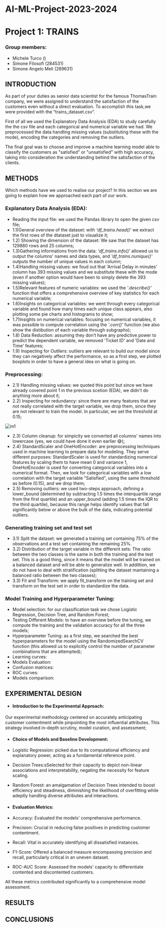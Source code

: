 # AI-ML-Project-2023-2024

# Project 1: TRAINS

### Group members:
- Michele Turco ()
- Simone Filosofi (284531)
- Simone Angelo Meli (289631)

## INTRODUCTION

As part of your duties as senior data scientist for the famous ThomasTrain company, we were assigned to understand the satisfaction of the customers even without a direct evaluation. To accomplish this task,we were provided  with the “trains_dataset.csv”.

First of all we used the Explanatory Data Analysis (EDA) to study carefully the the csv file and each categorical and numerical variable we had. We preprocessed the data handling missing values (substituting these with the mode), encoding the categories and removing the outilers. 

The final goal was to choose and improve a machine learning model able to classify the customers as "satisfied" or "unsatisfied" with high accuracy, taking into consideration the understanding behind the satisfaction of the clients.

## METHODS

Which methods have we used to realise our project?
In this section we are going to explain how we approached each part of our work.

### Explanatory Data Analysis (EDA):

- Reading the input file: we used the Pandas library to open the given csv file;
- 1.1)General overview of the dataset: with *'df_trains.head()'* we extract the first rows of the dtataset just to visualize it;
- 1.2) Showing the dimension of the dataset: We saw that the dataset has 129880 rows and 25 columns;
- 1.3)Gathering informations from the data: *'df_trains.info()'* allowed us to output the columns' names and data types, and *'df_trains.nunique()'* outputs the number of unique values in each column;
- 1.4)Handling missing values: we foud out that 'Arrival Delay in minutes' column has 393 missing values and we substitute these with the mode (even if another option would have been to simply delete the 393 missing values);
- 1.5)Relevant features of numeric variables: we used the *'.describe()'* function that offers a comprehensive overview of key statistics for each numerical variable;
- 1.6)Insights on categorical variables: we went through every categorical variable and found how many times each unique class appears, also plotting some pie charts and histograms to show;
- 1.7)Insights on numerical variables: focusing on numerical variables, it was possible to compute correlation using the *'.corr()'* function (we also show the distibution of each variable through subgraphs);
- 1.8) Data Reduction: assuming they don’t have any predictive power to predict the dependent variable, we removed 'Ticket ID' and 'Date and Time' features;
- 1.9) Inspecting for Outliers: outliers are relevant to build our model since they can negatively affect the performance, so as a first step, we  plotted boxplots in order to have a general idea on what is going on.

### Preprocessing:

- 2.1) Handling missing values: we quoted this point but since we have already covered point 1 in the previous scetion (EDA), we didn't do anything more about it;
- 2.2) Inspecting for redundancy: since there are many features that are not really correlated with the target variable, we drop them, since they are not relevant to train the model. In particular, we set the threshold at 0.15;
<img width="829" alt="m1" src="![Alt text](image.png)">

- 2.3) Column cleanup: for simpicity we converted all columns' names into lowercase (yes, we could have done it even earlier 😅);
- 2.4) StandardScaler and OneHotEncoder:  are preprocessing techniques used in machine learning to prepare data for modeling. They serve different purposes: StandardScaler is used for standardizing numerical features by scaling them to have mean 0 and variance 1, OneHotEncoder is used for converting categorical variables into a numerical format. Then, we look for categorical variables with a low correlation with the target variable "Satisfied", using the same threshold as before (0.15), and we drop them;
- 2.5) Removing outliers: we used two-steps approach, defining a lower_bound (determined by subtracting 1.5 times the interquartile range from the first quartile) and an upper_bound (adding 1.5 times the IQR to the third quartile), because this range helps identify values that fall significantly below or above the bulk of the data, indicating potential outliers.

### Generating training set and test set

- 3.1) Split the dataset: we generated a training set containing 75% of the observations and a test set containing the remaining 25%.
- 3.2) Distribution of the target variable in the different sets: The ratio between the two classes is the same in both the training and the test set. This is a good thing, since it means that the model will be trained on a balanced dataset and will be able to generalize well. In addittion, we do not have to deal with stratification (splitting the dataset mantaining a balanced ratio between the two classes);
- 3.3) Fit and Transform: we apply fit_transform on the training set and transform on the test set in order to standardize the data. 

### Model Training and Hyperparameter Tuning:

- Model selection: for our classification task we chose Logistic Regression, Decision Tree, and Random Forest;
- Testing Different Models: to have an overview before the tuning, we compute the training and the validation accuracy for all the three models;
- Hyperparameter Tuning: as a first step, we searched the best hyperparameters for the model using the RandomizedSearchCV function (this allowed us to explicitly control the number of parameter combinations that are attempted);
- Learning curves:
- Models Evaluation:
- Confusion matrices:
- ROC curves:
- Models comparison:




## EXPERIMENTAL DESIGN

- #### Introduction to the Experimental Approach: 

Our experimental methodology centered on accurately anticipating customer contentment while pinpointing the most influential attributes. This strategy involved in-depth scrutiny, model curation, and assessment;

- #### Choice of Models and Baseline Development: 

- Logistic Regression: picked due to its computational efficiency and explanatory power, acting as a fundamental reference point.
- Decision Trees:sSelected for their capacity to depict non-linear associations and interpretability, negating the necessity for feature scaling.
- Random Forest: an amalgamation of Decision Trees intended to boost efficiency and steadiness, diminishing the likelihood of overfitting while adeptly handling diverse attributes and interactions.

- #### Evaluation Metrics:

- Accuracy: Evaluated the models' comprehensive performance.
- Precision: Crucial in reducing false positives in predicting customer contentment.
- Recall: Vital in accurately identifying all dissatisfied instances.
- F1-Score: Offered a balanced measure encompassing precision and recall, particularly critical in an uneven dataset.
- ROC-AUC Score: Assessed the models' capacity to differentiate contented and discontented customers.

All these metrics contributed significantly to a comprehensive model assessment.

## RESULTS


## CONCLUSIONS

